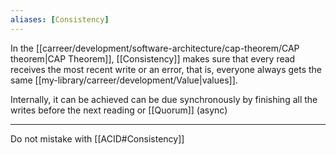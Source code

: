 ```yaml
---
aliases: [Consistency]
---
```


In the [[carreer/development/software-architecture/cap-theorem/CAP theorem|CAP Theorem]], [[Consistency]] makes sure that every read receives the most recent write or an error, that is, everyone always gets the same [[my-library/carreer/development/Value|values]].

Internally, it can be achieved can be due synchronously by finishing all the writes before the next reading or [[Quorum]] (async)

---

Do not mistake with [[ACID#Consistency]]
